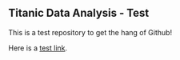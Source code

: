 ## Titanic Data Analysis - Test ##

This is a test repository to get the hang of Github!

Here is a [test link](https://www.google.co.uk/).
